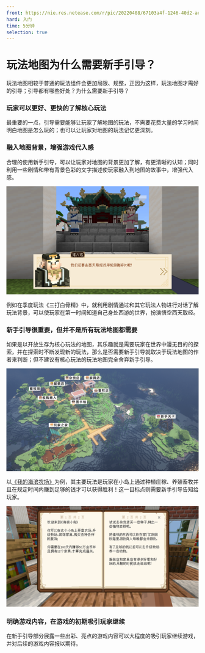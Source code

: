 ```yaml
---
front: https://nie.res.netease.com/r/pic/20220408/67103a4f-1246-40d2-ae22-a7ba0518e16c.png
hard: 入门
time: 5分钟
selection: true
---
```

# 玩法地图为什么需要新手引导？

玩法地图相较于普通的玩法组件会更加局限、规整，正因为这样，玩法地图才需好的引导；引导都有哪些好处？为什么需要新手引导？

### 玩家可以更好、更快的了解核心玩法

最重要的一点，引导需要能够让玩家了解地图的玩法，不需要花费大量的学习时间明白地图是怎么玩的；也可以让玩家对地图的玩法记忆更深刻。

### 融入地图背景，增强游戏代入感

合理的使用新手引导，可以让玩家对地图的背景更加了解，有更清晰的认知；同时利用一些剧情和带有背景色彩的文字描述使玩家融入到地图的故事中，增强代入感。

![1](./images/1.png)

例如在季度玩法《三打白骨精》中，就利用剧情通过和其它玩法人物进行对话了解玩法背景，可以使玩家在第一时间知道自己身处西游的世界，扮演悟空西天取经。

### 新手引导很重要，但并不是所有玩法地图都需要

如果是以开放生存为核心玩法的地图，其乐趣就是需要玩家在世界中漫无目的的探索，并在探索时不断发现新的玩法，那么是否需要新手引导就取决于玩法地图的作者来判断；但不建议有核心玩法的玩法地图完全舍弃新手引导。

![2](./images/2.png)

以[《我的海滨农场》](../../20-玩法地图教程/第00章：示例下载/示例下载.md)为例，其主要玩法是玩家在小岛上通过种植庄稼、养殖畜牧并且在规定时间内赚到足够的钱才可以获得胜利！这一目标点则需要新手引导告知给玩家。

![3](./images/3.png)

### 明确游戏内容，在游戏的初期吸引玩家继续

在新手引导部分展露一些出彩、亮点的游戏内容可以大程度的吸引玩家继续游戏，并对后续的游戏内容报以期待。





